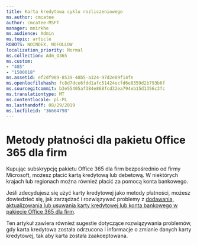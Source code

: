 ```yaml
---
title: Karta kredytowa cyklu rozliczeniowego
ms.author: cmcatee
author: cmcatee-MSFT
manager: mnirkhe
ms.audience: Admin
ms.topic: article
ROBOTS: NOINDEX, NOFOLLOW
localization_priority: Normal
ms.collection: Adm_O365
ms.custom:
- "485"
- "1500018"
ms.assetid: ef2df989-8539-48b5-a324-97d2e09f14fe
ms.openlocfilehash: fc8d7dce6fdd1afc51424ecfd6e8359d2b793b6f
ms.sourcegitcommit: b3e55405af384e868fcd32ea794eb15d1356c3fc
ms.translationtype: MT
ms.contentlocale: pl-PL
ms.lasthandoff: 08/29/2019
ms.locfileid: "36664798"
---
```

# <a name="payment-methods-for-office-365-for-business"></a>Metody płatności dla pakietu Office 365 dla firm

Kupując subskrypcję pakietu Office 365 dla firm bezpośrednio od firmy Microsoft, możesz płacić kartą kredytową lub debetową. W niektórych krajach lub regionach można również płacić za pomocą konta bankowego.
  
Jeśli zdecydujesz się użyć karty kredytowej jako metody płatności, możesz dowiedzieć się, jak zarządzać i rozwiązywać problemy z [dodawania, aktualizowania lub usuwania karty kredytowej lub konta bankowego w pakiecie Office 365 dla firm](https://docs.microsoft.com/office365/admin/subscriptions-and-billing/add-update-or-remove-credit-card-or-bank-account).
  
Ten artykuł zawiera również sugestie dotyczące rozwiązywania problemów, gdy karta kredytowa została odrzucona i informacje o zmianie danych karty kredytowej, tak aby karta została zaakceptowana.